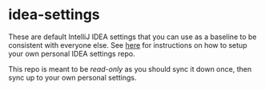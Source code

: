 # idea-settings

These are default IntelliJ IDEA settings that you can use as a baseline to be consistent with everyone else. 
See [here](https://actioniq.atlassian.net/wiki/spaces/ENG/pages/1833467952/IDEA+IntelliJ#Setup) for instructions
on how to setup your own personal IDEA settings repo.
 
This repo is meant to be *read-only* as you should sync it down once, then sync up to your own personal settings.

